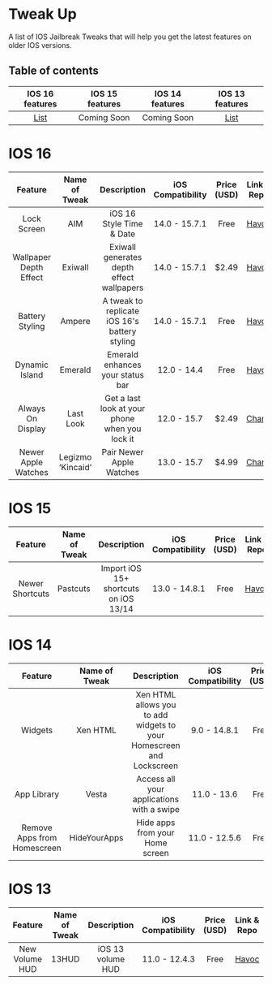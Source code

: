 # Tweak Up
A list of IOS Jailbreak Tweaks that will help you get the latest features on older IOS versions.
## Table of contents
| IOS 16 features | IOS 15 features | IOS 14 features | IOS 13 features |
|:--------:|:-------:|:-------:|:------:|
| [List](#ios-16)  | Coming Soon | Coming Soon | [List](#ios-13) |

# IOS 16

| Feature | Name of Tweak | Description | iOS Compatibility | Price (USD) | Link & Repo |
|:--------:|:-------:|:-------:|:------:|:---------:|:---------:|
| Lock Screen | AIM | iOS 16 Style Time & Date | 14.0 - 15.7.1 | Free | [Havoc](https://havoc.app/package/aim) |
| Wallpaper Depth Effect | Exiwall | Exiwall generates depth effect wallpapers | 14.0 - 15.7.1 | $2.49 | [Havoc](https://havoc.app/package/exiwall) |
| Battery Styling | Ampere | A tweak to replicate iOS 16's battery styling | 14.0 - 15.7.1 | Free | [Havoc](https://havoc.app/package/ampere) |
| Dynamic Island | Emerald | Emerald enhances your status bar | 12.0 - 14.4 | Free | [Havoc](https://havoc.app/package/emerald) |
| Always On Display | Last Look | Get a last look at your phone when you lock it | 12.0 - 15.7 | $2.49 | [Chariz](https://chariz.com/buy/lastlook) |
| Newer Apple Watches | Legizmo ‘Kincaid’ | Pair Newer Apple Watches | 13.0 - 15.7 | $4.99 | [Chariz](https://chariz.com/buy/legizmo-kincaid) |

# IOS 15
| Feature | Name of Tweak | Description | iOS Compatibility | Price (USD) | Link & Repo |
|:--------:|:-------:|:-------:|:------:|:---------:|:---------:|
| Newer Shortcuts | Pastcuts | Import iOS 15+ shortcuts on iOS 13/14 | 13.0 - 14.8.1 | Free | [Havoc](https://havoc.app/package/pastcuts) |

# IOS 14
| Feature | Name of Tweak | Description | iOS Compatibility | Price (USD) | Link & Repo |
|:--------:|:-------:|:-------:|:------:|:---------:|:---------:|
| Widgets | Xen HTML | Xen HTML allows you to add widgets to your Homescreen and Lockscreen | 9.0 - 14.8.1 | Free | [Havoc](https://havoc.app/package/xenhtml) |
| App Library | Vesta | Access  all  your applications with a swipe | 11.0 - 13.6 | Free | [SparkDev](https://www.sparkdev.me/package/com.spark.vesta) |
| Remove Apps from Homescreen | HideYourApps | Hide apps from your Home screen | 11.0 - 12.5.6 | Free | [Dynastic](https://repo.dynastic.co/package/hideyourapps) |

# IOS 13

| Feature | Name of Tweak | Description | iOS Compatibility | Price (USD) | Link & Repo |
|:--------:|:-------:|:-------:|:------:|:---------:|:---------:|
| New Volume HUD | 13HUD | iOS 13 volume HUD | 11.0 - 12.4.3 | Free | [Havoc](https://havoc.app/package/13hud) |
